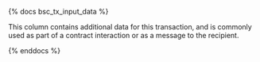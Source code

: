 {% docs bsc_tx_input_data %}

This column contains additional data for this transaction, and is commonly used as part of a contract interaction or as a message to the recipient.  

{% enddocs %}